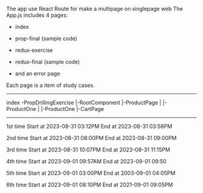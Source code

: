 The app use React Route for make a multipage on singlepage web
The App.js includes 4 pages:
- index
- prop-final (sample code)
- redux-exercise
- redux-final (sample code)

- and an error page

Each page is a item of study cases.

---
index
-PropDrillingExercise
|-RootComponent
 |-ProductPage
 | |-ProductOne
 | |-ProductOne
 |-CartPage

---

1st time
Start at 2023-08-31 03:12PM
End at 2023-08-31 03:58PM

2nd time
Start at 2023-08-31 08:00PM
End at 2023-08-31 09:00PM

3rd time
Start at 2023-08-31 10:07PM
End at 2023-08-31 11:15PM

4th time
Start at 2023-09-01 09:57AM
End at 2023-09-01 09:50

5th time
Start at 2023-09-01 03:00PM
End at 2003-09-01 04:05PM

6th time
Start at 2023-09-01 08:10PM
End at 2021-09-01 09:05PM
